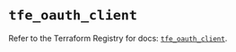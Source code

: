 # `tfe_oauth_client`

Refer to the Terraform Registry for docs: [`tfe_oauth_client`](https://registry.terraform.io/providers/hashicorp/tfe/0.57.0/docs/resources/oauth_client).
